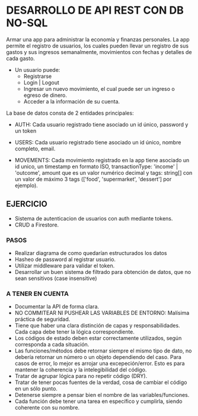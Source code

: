 # DESARROLLO DE API REST CON DB NO-SQL

Armar una app para administrar la economía y finanzas personales. La app permite el registro de usuarios, los cuales pueden llevar un registro de sus gastos y sus ingresos semanalmente, movimientos con fechas y detalles de cada gasto.

- Un usuario puede:
  - Registrarse
  - Login | Logout
  - Ingresar un nuevo movimiento, el cual puede ser un ingreso o egreso de dinero.
  - Acceder a la información de su cuenta.

La base de datos consta de 2 entidades principales:

- AUTH: Cada usuario registrado tiene asociado un id único, password y un token

- USERS: Cada usuario registrado tiene asociado un id único, nombre completo, email.

- MOVEMENTS: Cada movimiento registrado en la app tiene asociado un id unico, un timestamp en formato ISO, transactionType: 'income' | 'outcome', amount que es un valor numérico decimal y tags: string[] con un valor de máximo 3 tags (['food', 'supermarket', 'dessert'] por ejemplo).

## EJERCICIO

- Sistema de autenticacion de usuarios con auth mediante tokens.
- CRUD a Firestore.

### PASOS

- Realizar diagrama de como quedarían estructurados los datos
- Hasheo de password al registrar usuario.
- Utilizar middleware para validar el token.
- Desarrollar un buen sistema de filtrado para obtención de datos, que no sean sensitivos (case insensitive)

### A TENER EN CUENTA

- Documentar la API de forma clara.
- NO COMMITEAR NI PUSHEAR LAS VARIABLES DE ENTORNO: Malísima práctica de seguridad.
- Tiene que haber una clara distinción de capas y responsabilidades. Cada capa debe tener la lógica correspondiente.
- Los códigos de estado deben estar correctamente utilizados, según corresponda a cada situación.
- Las funciones/métodos debe retornar siempre el mismo tipo de dato, no debería retornar un número o un objeto dependiendo del caso. Para casos de error, lo mejor es arrojar una excepeción/error. Esto es para mantener la coherencia y la intelegibilidad del código.
- Tratar de agrupar lógica para no repetir código (DRY).
- Tratar de tener pocas fuentes de la verdad, cosa de cambiar el código en un sólo punto.
- Detenerse siempre a pensar bien el nombre de las variables/funciones.
- Cada función debe tener una tarea en específico y cumplirla, siendo coherente con su nombre.
